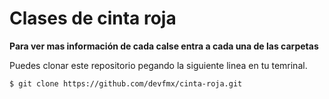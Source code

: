 # Clases de cinta roja #

**Para ver mas información de cada calse entra a cada una de las carpetas**

Puedes clonar este repositorio pegando la siguiente linea en tu temrinal.

```
$ git clone https://github.com/devfmx/cinta-roja.git
```